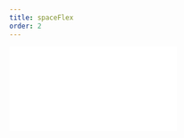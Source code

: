 ```yaml
---
title: spaceFlex
order: 2
---
```


<embed src="@/docs/manual/core/composition/spaceFlex.zh.md"></embed>
